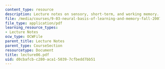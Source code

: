 ```yaml
---
content_type: resource
description: Lecture notes on sensory, short-term, and working memory.
file: /media/courses/9-03-neural-basis-of-learning-and-memory-fall-2007/d0cbafcbc280aca150397cfbedd7bb51_lecture06.pdf
file_type: application/pdf
learning_resource_types:
- Lecture Notes
ocw_type: OCWFile
parent_title: Lecture Notes
parent_type: CourseSection
resourcetype: Document
title: lecture06.pdf
uid: d0cbafcb-c280-aca1-5039-7cfbedd7bb51
---
```


